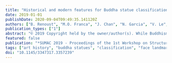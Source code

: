 ```yaml
---
title: "Historical and modern features for Buddha statue classification"
date: 2019-01-01
publishDate: 2020-09-04T09:49:35.141120Z
authors: ["B. Renoust", "M.O. Franca", "J. Chan", "N. Garcia", "V. Le", "A. Uesaka", "Y. Nakashima", "H. Nagahara", "J. Wang", "Y. Fujioka"]
publication_types: ["1"]
abstract: "© 2019 Copyright held by the owner/author(s). While Buddhism has spread along the Silk Roads, many pieces of art have been displaced. Only a few experts may identify these works, subjectively to their experience. The construction of Buddha statues was taught through the definition of canon rules, but the applications of those rules greatly varies across time and space. Automatic art analysis aims at supporting these challenges. We propose to automatically recover the proportions induced by the construction guidelines, in order to use them and compare between different deep learning features for several classification tasks, in a medium size but rich dataset of Buddha statues, collected with experts of Buddhism art history."
featured: false
publication: "*SUMAC 2019 - Proceedings of the 1st Workshop on Structuring and Understanding of Multimedia heritAge Contents, co-located with MM 2019*"
tags: ["art history", "buddha statues", "classification", "face landmarks", "buddha"]
doi: "10.1145/3347317.3357239"
---
```


